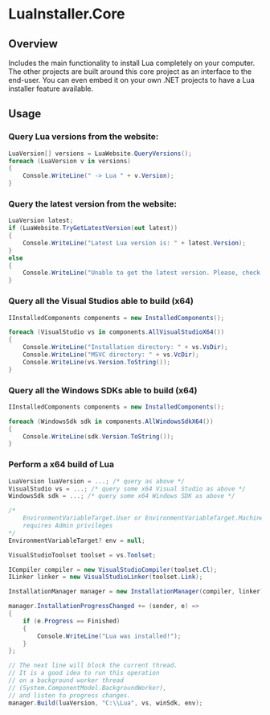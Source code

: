 # LuaInstaller.Core

## Overview

Includes the main functionality to install Lua completely on your computer. The other projects are built around this core project as an interface to the end-user. You can even embed it on your own .NET projects to have a Lua installer feature available.

## Usage

### Query Lua versions from the website:

```cs
LuaVersion[] versions = LuaWebsite.QueryVersions();
foreach (LuaVersion v in versions)
{
    Console.WriteLine(" -> Lua " + v.Version);
}
```

### Query the latest version from the website:

```cs
LuaVersion latest;
if (LuaWebsite.TryGetLatestVersion(out latest))
{
    Console.WriteLine("Latest Lua version is: " + latest.Version);
}
else
{
    Console.WriteLine("Unable to get the latest version. Please, check your internet connection and try again.");
}
```

### Query all the Visual Studios able to build (x64)

```cs
IInstalledComponents components = new InstalledComponents();

foreach (VisualStudio vs in components.AllVisualStudioX64())
{
    Console.WriteLine("Installation directory: " + vs.VsDir);
    Console.WriteLine("MSVC directory: " + vs.VcDir);
    Console.WriteLine(vs.Version.ToString());
}
```

### Query all the Windows SDKs able to build (x64)

```cs
IInstalledComponents components = new InstalledComponents();

foreach (WindowsSdk sdk in components.AllWindowsSdkX64())
{
    Console.WriteLine(sdk.Version.ToString());
}
```

### Perform a x64 build of Lua

```cs
LuaVersion luaVersion = ...; /* query as above */
VisualStudio vs = ...; /* query some x64 Visual Studio as above */
WindowsSdk sdk = ...; /* query some x64 Windows SDK as above */

/*
    EnvironmentVariableTarget.User or EnvironmentVariableTarget.Machine
    requires Admin privileges
*/
EnvironmentVariableTarget? env = null; 

VisualStudioToolset toolset = vs.Toolset;

ICompiler compiler = new VisualStudioCompiler(toolset.Cl);
ILinker linker = new VisualStudioLinker(toolset.Link);

InstallationManager manager = new InstallationManager(compiler, linker);

manager.InstallationProgressChanged += (sender, e) =>
{
    if (e.Progress == Finished)
    {
        Console.WriteLine("Lua was installed!");
    }
};

// The next line will block the current thread.
// It is a good idea to run this operation
// on a background worker thread
// (System.ComponentModel.BackgroundWorker),
// and listen to progress changes.
manager.Build(luaVersion, "C:\\Lua", vs, winSdk, env);
```